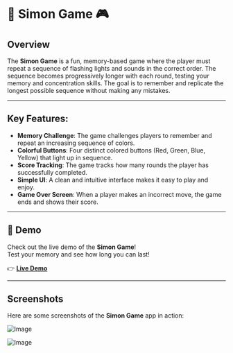 # 🚀 Simon Game 🎮

## Overview
The **Simon Game** is a fun, memory-based game where the player must repeat a sequence of flashing lights and sounds in the correct order. The sequence becomes progressively longer with each round, testing your memory and concentration skills. The goal is to remember and replicate the longest possible sequence without making any mistakes.

---

## Key Features:
- **Memory Challenge**: The game challenges players to remember and repeat an increasing sequence of colors.
- **Colorful Buttons**: Four distinct colored buttons (Red, Green, Blue, Yellow) that light up in sequence.
- **Score Tracking**: The game tracks how many rounds the player has successfully completed.
- **Simple UI**: A clean and intuitive interface makes it easy to play and enjoy.
- **Game Over Screen**: When a player makes an incorrect move, the game ends and shows their score.

---

## 🎯 Demo

Check out the live demo of the **Simon Game**!  
Test your memory and see how long you can last!

👉 **[Live Demo](https://simongame-okabhishek88.vercel.app/)**

---

## Screenshots

Here are some screenshots of the **Simon Game** app in action:

![Image](https://github.com/user-attachments/assets/b3e9db50-033d-42c5-b278-3ba35e910728)

![Image](https://github.com/user-attachments/assets/6ab5f8c2-3db0-4234-bf2f-ec82768e8256)
